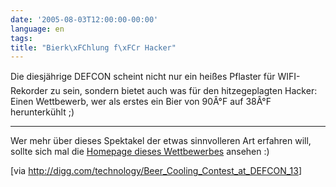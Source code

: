 ```yaml
---
date: '2005-08-03T12:00:00-00:00'
language: en
tags:
title: "Bierk\xFChlung f\xFCr Hacker"
---
```



Die diesjährige DEFCON scheint nicht nur ein heißes Pflaster für WIFI-Rekorder zu sein, sondern bietet auch was für den hitzegeplagten Hacker: Einen Wettbewerb, wer als erstes ein Bier von 90Â°F auf 38Â°F herunterkühlt ;)

-------------------------------



Wer mehr über dieses Spektakel der etwas sinnvolleren Art erfahren will, sollte sich mal die <a href="http://deviating.net/bccc/">Homepage dieses Wettbewerbes</a> ansehen :)



[via <a href="http://digg.com/technology/Beer_Cooling_Contest_at_DEFCON_13">http://digg.com/technology/Beer_Cooling_Contest_at_DEFCON_13</a>]